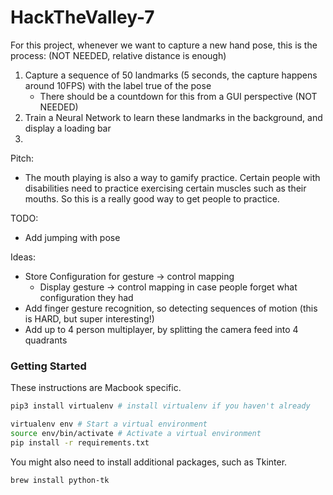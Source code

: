 # HackTheValley-7
For this project, whenever we want to capture a new hand pose, this is the process: (NOT NEEDED, relative distance is enough)
1. Capture a sequence of 50 landmarks (5 seconds, the capture happens around 10FPS) with the label true of the pose 
	- There should be a countdown for this from a GUI perspective (NOT NEEDED)
2. Train a Neural Network to learn these landmarks in the background, and
display a loading bar
3. 


Pitch:
- The mouth playing is also a way to gamify practice. Certain people with disabilities need to practice exercising certain muscles such as their mouths. So this is a really good way to get people to practice.


TODO:
- Add jumping with pose

Ideas:
- Store Configuration for gesture -> control mapping
	- Display gesture -> control mapping in case people forget what configuration they had
- Add finger gesture recognition, so detecting sequences of motion (this is HARD, but super interesting!)
- Add up to 4 person multiplayer, by splitting the camera feed into 4 quadrants

### Getting Started
These instructions are Macbook specific.

```bash
pip3 install virtualenv # install virtualenv if you haven't already

virtualenv env # Start a virtual environment
source env/bin/activate # Activate a virtual environment
pip install -r requirements.txt

```

You might also need to install additional packages, such as Tkinter.
```bash
brew install python-tk

```
